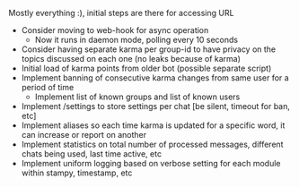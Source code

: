 Mostly everything :), initial steps are there for accessing URL

- Consider moving to web-hook for async operation
    - Now it runs in daemon mode, polling every 10 seconds
- Consider having separate karma per group-id to have privacy on the topics discussed on each one (no leaks because of karma)
- Initial load of karma points from older bot (possible separate script)
- Implement banning of consecutive karma changes from same user for a period of time
    - Implement list of known groups and list of known users
- Implement /settings to store settings per chat [be silent, timeout for ban, etc]
- Implement aliases so each time karma is updated for a specific word, it can increase or report on another
- Implement statistics on total number of processed messages, different chats being used, last time active, etc
- Implement uniform logging based on verbose setting for each module within stampy, timestamp, etc
